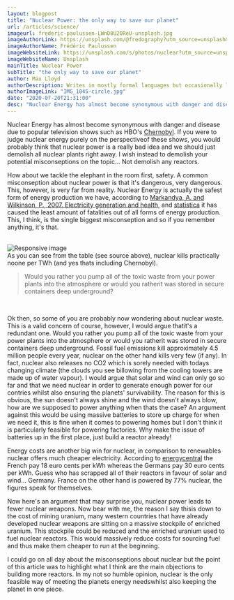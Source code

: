 ```yaml
---
layout: blogpost
title: "Nuclear Power: the only way to save our planet"
url: /articles/science/
imageurl: frederic-paulussen-LWnD8U2OReU-unsplash.jpg
imageAuthorLink: https://unsplash.com/@fredography?utm_source=unsplash&amp;utm_medium=referral&amp;utm_content=creditCopyText
imageAuthorName: Frédéric Paulussen
imageWebsiteLink: https://unsplash.com/s/photos/nuclear?utm_source=unsplash&amp;utm_medium=referral&amp;utm_content=creditCopyText
imageWebsiteName: Unsplash
mainTitle: Nuclear Power
subTitle: "the only way to save our planet"
author: Max Lloyd
authorDescription: Writes in mostly formal languages but occasionally likes to dabble with the informal
authorImageLink: "IMG_1045-circle.jpg"
date: "2020-07-20T21:31:00"
desc: "Nuclear Energy has almost become synonymous with danger and disease due to popular television shows such as"
---
```


Nuclear Energy has almost become synonymous with danger and disease due to popular television shows such as HBO's <a href="https://www.youtube.com/watch?v=s9APLXM9Ei8">Chernobyl</a>. If you were to judge nuclear energy purely on the perspectiveof these shows, you would probably think that nuclear power is a really bad idea and we should just demolish all nuclear plants right away. I wish instead to demolish your potential misconseptions on the topic... Not demolish any reactors.

How about we tackle the elephant in the room first, safety. A common misconseption about nuclear power is that it's dangerous, very dangerous. This, however, is very far from reality. Nuclear Energy is actually the safest form of energy production we have, according to <a href="https://www.thelancet.com/journals/lancet/article/PIIS0140-6736(07)61253-7/fulltext">Markandya, A. and Wilkinson, P., 2007. Electricity generation and health</a>, and <a href="https://www.statista.com/statistics/494425/death-rate-worldwide-by-energy-source/">statistica</a> it has caused the least amount of fatalities out of all forms of energy production. This, I think, is the single biggest misconseption and so if you remember anything, it's that.

<br>
<div class="graphImg">
    <img src="../../../assets/nucleargraph.PNG" class="img-fluid" alt="Responsive image">
    </div>
As you can see from the table (see source above), nuclear kills practically noone per TWh (and yes thats including Chernobyl).

<br>
<blockquote class="blockquote text-center">
<p class="mb-0 font-weight-bold font-italic">Would you rather you pump all of the toxic waste from your power plants into the atmosphere or would you ratherit was stored in secure containers deep underground?</p>
</blockquote>
<br>

Ok then, so some of you are probably now wondering about nuclear waste. This is a valid concern of course, however, I would argue thatit's a redundant one. Would you rather you pump all of the toxic waste from your power plants into the atmosphere or would you ratherit was stored in secure containers deep underground. Fossil fuel emissions kill approximately 4.5 million people every year, nuclear on the other hand kills very few (if any). In fact, nuclear also releases no CO2 which is sorely needed with todays changing climate (the clouds you see billowing from the cooling towers are made up of water vapour). I would argue that solar and wind can only go so far and that we need nuclear in order to generate enough power for our contries whilst also ensuring the planets' survivability. The reason for this is obvious, the sun doesn't always shine and the wind doesn't always blow, how are we supposed to power anything when thats the case? An argument against this would be using massive batteries to store up charge for when we need it, this is fine when it comes to powering homes but I don't think it is particularly feasible for powering factories. Why make the issue of batteries up in the first place, just build a reactor already!

Energy costs are another big win for nuclear, in comparison to renewables nuclear offers much cheaper electricity. According to <a href="https://energycentral.com/c/ec/germany-solar-and-wind-triple-cost-france%E2%80%99s-nuclear-and-will-last-half-long#:~:text=France's%20cost%20was%20%241%20billion,year%20of%20relatively%20clean%20energy.&text=Germans%20now%20pay%2030%20euro,18%20euro%20cents%20per%20kwh.">energycentral</a> the French pay 18 euro cents per kWh whereas the Germans pay 30 euro cents per kWh. Guess who has scrapped all of their reactors in favour of solar and wind... Germany. France on the other hand is powered by 77% nuclear, the figures speak for themselves.

Now here's an argument that may surprise you, nuclear power leads to fewer nuclear weapons. Now bear with me, the reason I say thisis down to the cost of mining uranium, many western countries that have already developed nuclear weapons are sitting on a massive stockpile of enriched uranium. This stockpile could be reduced and the enriched uranium used to fuel nuclear reactors. This would massively reduce costs for sourcing fuel and thus make them cheaper to run at the beginning.

I could go on all day about the misconseptions about nuclear but the point of this article was to highlight what I think are the main objections to building more reactors. In my not so humble opinion, nuclear is the only feasible way of meeting the planets energy needswhilst also keeping the planet in one piece.